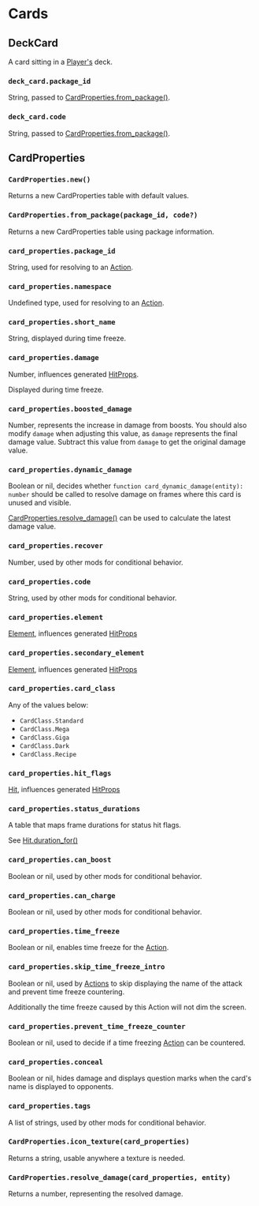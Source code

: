 # Cards

## DeckCard

A card sitting in a [Player's](/client/lua-api/entity-api/player) deck.

### `deck_card.package_id`

String, passed to [CardProperties.from_package()](#cardpropertiesfrom_packagepackage_id-code).

### `deck_card.code`

String, passed to [CardProperties.from_package()](#cardpropertiesfrom_packagepackage_id-code).

## CardProperties

### `CardProperties.new()`

Returns a new CardProperties table with default values.

### `CardProperties.from_package(package_id, code?)`

Returns a new CardProperties table using package information.

### `card_properties.package_id`

String, used for resolving to an [Action](/client/lua-api/attack-api/action).

### `card_properties.namespace`

Undefined type, used for resolving to an [Action](/client/lua-api/attack-api/action).

### `card_properties.short_name`

String, displayed during time freeze.

### `card_properties.damage`

Number, influences generated [HitProps](/client/lua-api/attack-api/hit-props).

Displayed during time freeze.

### `card_properties.boosted_damage`

Number, represents the increase in damage from boosts. You should also modify `damage` when adjusting this value, as `damage` represents the final damage value.
Subtract this value from `damage` to get the original damage value.

### `card_properties.dynamic_damage`

Boolean or nil, decides whether `function card_dynamic_damage(entity): number` should be called to resolve damage on frames where this card is unused and visible.

[CardProperties.resolve_damage()](#cardpropertiesresolve_damagecard_properties-entity) can be used to calculate the latest damage value.

### `card_properties.recover`

Number, used by other mods for conditional behavior.

### `card_properties.code`

String, used by other mods for conditional behavior.

### `card_properties.element`

[Element](/client/lua-api/attack-api/hit-props#element), influences generated [HitProps](/client/lua-api/attack-api/hit-props)

### `card_properties.secondary_element`

[Element](/client/lua-api/attack-api/hit-props#element), influences generated [HitProps](/client/lua-api/attack-api/hit-props)

### `card_properties.card_class`

Any of the values below:

- `CardClass.Standard`
- `CardClass.Mega`
- `CardClass.Giga`
- `CardClass.Dark`
- `CardClass.Recipe`

### `card_properties.hit_flags`

[Hit](/client/lua-api/attack-api/hit-props#hit_propsflags), influences generated [HitProps](/client/lua-api/attack-api/hit-props)

### `card_properties.status_durations`

A table that maps frame durations for status hit flags.

See [Hit.duration_for()](/client/lua-api/attack-api/hit-props#hitduration_forhit_flag-level)

### `card_properties.can_boost`

Boolean or nil, used by other mods for conditional behavior.

### `card_properties.can_charge`

Boolean or nil, used by other mods for conditional behavior.

### `card_properties.time_freeze`

Boolean or nil, enables time freeze for the [Action](/client/lua-api/attack-api/action).

### `card_properties.skip_time_freeze_intro`

Boolean or nil, used by [Actions](/client/lua-api/attack-api/action) to skip displaying the name of the attack and prevent time freeze countering.

Additionally the time freeze caused by this Action will not dim the screen.

### `card_properties.prevent_time_freeze_counter`

Boolean or nil, used to decide if a time freezing [Action](/client/lua-api/attack-api/action) can be countered.

### `card_properties.conceal`

Boolean or nil, hides damage and displays question marks when the card's name is displayed to opponents.

### `card_properties.tags`

A list of strings, used by other mods for conditional behavior.

### `CardProperties.icon_texture(card_properties)`

Returns a string, usable anywhere a texture is needed.

### `CardProperties.resolve_damage(card_properties, entity)`

Returns a number, representing the resolved damage.
